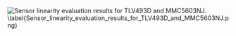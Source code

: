 ![Sensor linearity evaluation results for TLV493D and MMC5603NJ. \label{Sensor_linearity_evaluation_results_for_TLV493D_and_MMC5603NJ.png}](./generated_images/border_Sensor_linearity_evaluation_results_for_TLV493D_and_MMC5603NJ.png)

